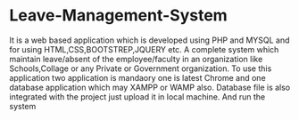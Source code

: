 # Leave-Management-System
It is a web based application which is developed using PHP and MYSQL and for using HTML,CSS,BOOTSTREP,JQUERY etc.
A complete system which maintain leave/absent of the employee/faculty in an organization like Schools,Collage or any Private or Government organization.
To use this application two application is mandaory one is latest Chrome and one database application which may XAMPP or WAMP also.
Database file is also integrated with the project just upload it in local machine.
And run the system
